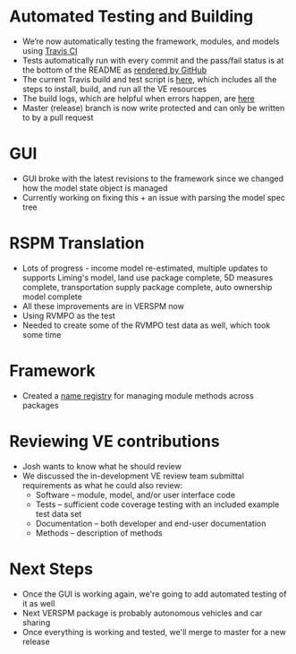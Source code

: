 # Automated Testing and Building
  - We’re now automatically testing the framework, modules, and models using [Travis CI](https://travis-ci.org/)
  - Tests automatically run with every commit and the pass/fail status is at the bottom of the README as [rendered by GitHub](https://github.com/gregorbj/VisionEval/tree/develop)
  - The current Travis build and test script is [here](https://github.com/gregorbj/VisionEval/blob/develop/.travis.yml), which includes all the steps to install, build, and run all the VE resources
  - The build logs, which are helpful when errors happen, are [here](https://travis-ci.org/gregorbj/VisionEval/builds/)
  - Master (release) branch is now write protected and can only be written to by a pull request

# GUI
  - GUI broke with the latest revisions to the framework since we changed how the model state object is managed
  - Currently working on fixing this + an issue with parsing the model spec tree

# RSPM Translation
  - Lots of progress - income model re-estimated, multiple updates to supports Liming's model, land use package complete, 5D measures complete, transportation supply package complete, auto ownership model complete
  - All these improvements are in VERSPM now
  - Using RVMPO as the test
  - Needed to create some of the RVMPO test data as well, which took some time

# Framework
  - Created a [name registry](https://github.com/gregorbj/VisionEval/blob/develop/sources/modules/VENameRegistry.json) for managing module methods across packages

# Reviewing VE contributions
  - Josh wants to know what he should review
  - We discussed the in-development VE review team submittal requirements as what he could also review:
    - Software – module, model, and/or user interface code
    - Tests – sufficient code coverage testing with an included example test data set
    - Documentation – both developer and end-user documentation
    - Methods – description of methods

# Next Steps
  - Once the GUI is working again, we're going to add automated testing of it as well
  - Next VERSPM package is probably autonomous vehicles and car sharing
  - Once everything is working and tested, we'll merge to master for a new release
